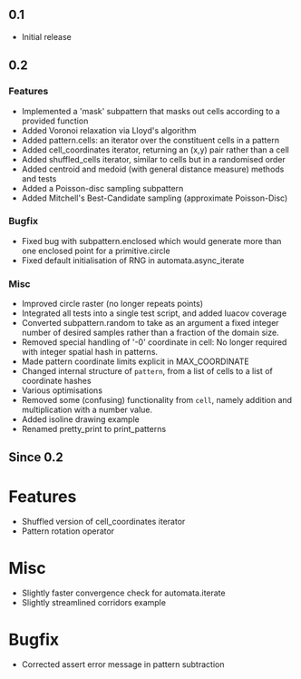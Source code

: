 0.1
---
- Initial release

0.2
---------

### Features
- Implemented a 'mask' subpattern that masks out cells according to a provided
  function
- Added Voronoi relaxation via Lloyd's algorithm
- Added pattern.cells: an iterator over the constituent cells in a pattern
- Added cell_coordinates iterator, returning an (x,y) pair rather than a cell
- Added shuffled_cells iterator, similar to cells but in a randomised order
- Added centroid and medoid (with general distance measure) methods and tests
- Added a Poisson-disc sampling subpattern
- Added Mitchell's Best-Candidate sampling (approximate Poisson-Disc)

### Bugfix
- Fixed bug with subpattern.enclosed which would generate more than one enclosed
  point for a primitive.circle
- Fixed default initialisation of RNG in automata.async_iterate

### Misc
- Improved circle raster (no longer repeats points)
- Integrated all tests into a single test script, and added luacov coverage
- Converted subpattern.random to take as an argument a fixed integer number of
  desired samples rather than a fraction of the domain size.
- Removed special handling of '-0' coordinate in cell: No longer required with
  integer spatial hash in patterns.
- Made pattern coordinate limits explicit in MAX_COORDINATE
- Changed internal structure of `pattern`, from a list of cells to a list of
  coordinate hashes
- Various optimisations
- Removed some (confusing) functionality from `cell`, namely addition and
  multiplication with a number value.
- Added isoline drawing example
- Renamed pretty_print to print_patterns

Since 0.2
---------

# Features
- Shuffled version of cell_coordinates iterator
- Pattern rotation operator

# Misc
- Slightly faster convergence check for automata.iterate
- Slightly streamlined corridors example

# Bugfix
- Corrected assert error message in pattern subtraction
